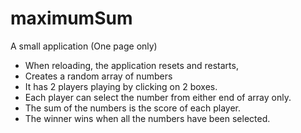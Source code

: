 # maximumSum

A small application (One page only)

* When reloading, the application resets and restarts,
* Creates a random array of numbers
* It has 2 players playing by clicking on 2 boxes.
* Each player can select the number from either end of array only.
* The sum of the numbers is the score of each player.
* The winner wins when all the numbers have been selected.
